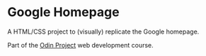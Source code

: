 # Google Homepage
A HTML/CSS project to (visually) replicate the Google homepage.

Part of the [Odin Project](http://www.theodinproject.com/web-development-101/html-css?ref=lnav) web development course.